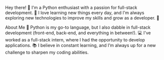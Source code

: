 Hey there! 👋 I'm a Python enthusiast with a passion for full-stack development. 🚀 I love learning new things every day, and I'm always exploring new technologies to improve my skills and grow as a developer. 🌱

About Me
🐍 Python is my go-to language, but I also dabble in full-stack development (front-end, back-end, and everything in between!).
💻 I've worked as a full-stack intern, where I had the opportunity to develop applications.
📚 I believe in constant learning, and I’m always up for a new challenge to sharpen my coding abilities.
